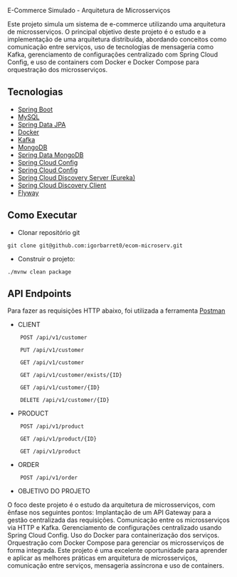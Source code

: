 E-Commerce Simulado - Arquitetura de Microsserviços</h1>

Este projeto simula um sistema de e-commerce utilizando uma arquitetura de microsserviços. O principal objetivo deste projeto é o estudo e a implementação de uma arquitetura distribuída, abordando conceitos como comunicação entre serviços, uso de tecnologias de mensageria como Kafka, gerenciamento de configurações centralizado com Spring Cloud Config, e uso de containers com Docker e Docker Compose para orquestração dos microsserviços.
## Tecnologias

- [Spring Boot](https://spring.io/projects/spring-boot)
- [MySQL](https://www.mysql.com/)
- [Spring Data JPA](https://spring.io/projects/spring-data-jpa)
- [Docker]()
- [Kafka]()
- [MongoDB]()
- [Spring Data MongoDB]()
- [Spring Cloud Config]()
- [Spring Cloud Config]()
- [Spring Cloud Discovery Server (Eureka)]()
- [Spring Cloud Discovery Client]()
- [Flyway]()



## Como Executar

- Clonar repositório git
```
git clone git@github.com:igorbarret0/ecom-microserv.git
```

- Construir o projeto:
```
./mvnw clean package
```


## API Endpoints

Para fazer as requisições HTTP abaixo, foi utilizada a ferramenta [Postman](https://www.postman.com/)

-  CLIENT
```
    POST /api/v1/customer
```

```
    PUT /api/v1/customer
```

```
    GET /api/v1/customer
```

```
    GET /api/v1/customer/exists/{ID}
```

```
    GET /api/v1/customer/{ID}
```

```
    DELETE /api/v1/customer/{ID}
```

- PRODUCT

```
    POST /api/v1/product
```

```
    GET /api/v1/product/{ID}
```

```
    GET /api/v1/product
```

- ORDER

```
    POST /api/v1/order
```

- OBJETIVO  DO PROJETO

O foco deste projeto é o estudo da arquitetura de microsserviços, com ênfase nos seguintes pontos:
Implantação de um API Gateway para a gestão centralizada das requisições.
Comunicação entre os microsserviços via HTTP e Kafka.
Gerenciamento de configurações centralizado usando Spring Cloud Config.
Uso do Docker para containerização dos serviços.
Orquestração com Docker Compose para gerenciar os microsserviços de forma integrada.
Este projeto é uma excelente oportunidade para aprender e aplicar as melhores práticas em arquitetura de microsserviços, comunicação entre serviços, mensageria assíncrona e uso de containers.
